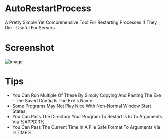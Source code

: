 # AutoRestartProcess
A Pretty Simple Yet Comprehensive Tool For Restarting Processes If They Die - Useful For Servers
# Screenshot
![image](https://user-images.githubusercontent.com/36628963/112166535-9fd25500-8be7-11eb-9907-04cff7983f0c.png)
# Tips
 - You Can Run Multiple Of These By Simply Copying And Pasting The Exe - The Saved Config Is The Exe's Name.
 - Some Programs May Not Play Nice With Non-Normal Window Start States.
 - You Can Pass The Directory Your Program To Restart Is In To Arguments Via %APPDIR%
 - You Can Pass The Current Time In A File Safe Format To Arguments Via %TIME%

